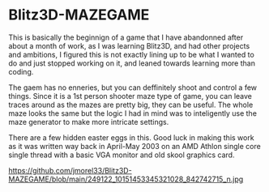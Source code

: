 # Blitz3D-MAZEGAME

This is basically the beginnign of a game that I have abandonned after about a month of work, as I was learning Blitz3D, and had other projects and ambitions, I figured this is not exactly lining up to be what I wanted to do and just stopped working on it, and leaned towards learning more than coding.

The gaem has no enneries, but you can deffinitely shoot and control a few things.
Since it is a 1st person shooter maze type of game, you can leave traces around as the mazes are pretty big, they can be useful.
The whole maze looks the same but the logic I had in mind was to inteligently use the maze generator to make more intricate settings.

There are a few hidden easter eggs in this.  Good luck in making this work as it was written way back in April-May 2003 on an AMD Athlon single core single thread with a basic VGA monitor and old skool graphics card.

https://github.com/jmorel33/Blitz3D-MAZEGAME/blob/main/249122_10151453345321028_842742715_n.jpg
